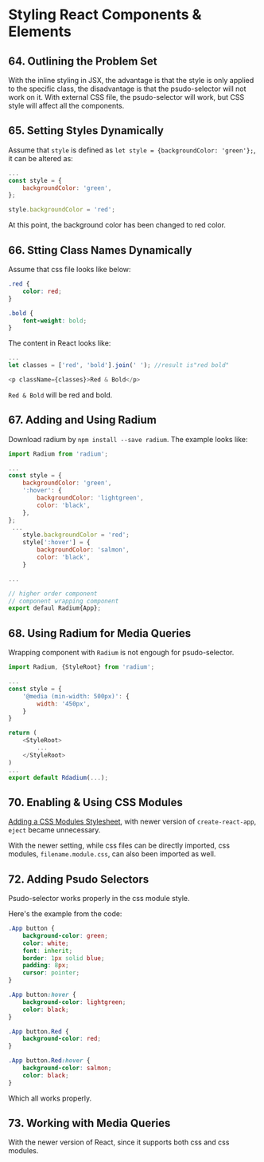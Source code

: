# Styling React Components & Elements

## 64. Outlining the Problem Set

With the inline styling in JSX, the advantage is that the style is only applied to the specific class, the disadvantage is that the psudo-selector will not work on it. With external CSS file, the psudo-selector will work, but CSS style will affect all the components.

## 65. Setting Styles Dynamically

Assume that `style` is defined as `let style = {backgroundColor: 'green'};`, it can be altered as:

```javascript
...
const style = {
    backgroundColor: 'green',
};

style.backgroundColor = 'red';
```

At this point, the background color has been changed to red color.

## 66. Stting Class Names Dynamically

Assume that css file looks like below:

```css
.red {
    color: red;
}

.bold {
    font-weight: bold;
}
```

The content in React looks like:

```javascript
...
let classes = ['red', 'bold'].join(' '); //result is"red bold"

<p className={classes}>Red & Bold</p>
```
`Red & Bold` will be red and bold.

## 67. Adding and Using Radium

Download radium by `npm install --save radium`. The example looks like:

```javascript
import Radium from 'radium';

...
const style = {
    backgroundColor: 'green',
    ':hover': {
        backgroundColor: 'lightgreen',
        color: 'black',
    },
};
 ...
    style.backgroundColor = 'red';
    style[':hover'] = {
        backgroundColor: 'salmon',
        color: 'black',
    }

...

// higher order component
// component wrapping component
export defaul Radium{App};
```

## 68. Using Radium for Media Queries

Wrapping component with `Radium` is not engough for psudo-selector.

```javascript
import Radium, {StyleRoot} from 'radium';

...
const style = {
    '@media (min-width: 500px)': {
        width: '450px',
    }
}

return (
    <StyleRoot>
        ...
    </StyleRoot>
)
...
export default Rdadium(...);
```

## 70. Enabling & Using CSS Modules

[Adding a CSS Modules Stylesheet](https://create-react-app.dev/docs/adding-a-css-modules-stylesheet), with newer version of `create-react-app`, `eject` became unnecessary.

With the newer setting, while css files can be directly imported, css modules, `filename.module.css`, can also been imported as well.

## 72. Adding Psudo Selectors

Psudo-selector works properly in the css module style.

Here's the example from the code:

```css
.App button {
    background-color: green;
    color: white;
    font: inherit;
    border: 1px solid blue;
    padding: 8px;
    cursor: pointer;
}

.App button:hover {
    background-color: lightgreen;
    color: black;
}

.App button.Red {
    background-color: red;
}

.App button.Red:hover {
    background-color: salmon;
    color: black;
}
```

Which all works properly.

## 73. Working with Media Queries

With the newer version of React, since it supports both css and css modules.
